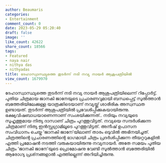 ```yaml
---
author: Beaumaris
categories:
- Entertainment
comment_count: 0
date: 2023-05-29 05:20:40
draft: false
image: ''
like_count: 42622
share_count: 18566
tags:
- Featured
- naya nair
- nithya das
- nithyadas
title: ദേഹാസ്വാസ്ഥ്യത്തെ തുടർന്ന് നടി നവ്യ നായർ ആശുപത്രിയിൽ
view_count: 1679970
---
```


ദേഹാസ്വാസ്ഥ്യത്തെ തുടർന്ന് നടി നവ്യ നായർ ആശുപത്രിയിലെന്ന് റിപ്പോർട്ട്. പുതിയ ചിത്രമായ ജാനകി ജാനേയുടെ പ്രചാരണവുമായി ബന്ധപ്പെട്ട് സുൽത്താൻ ബത്തേരിയിലേക്കുള്ള യാത്രക്കിടെയാണ് നവ്യയ്ക്ക് ശാരീരിക അസ്വസ്ഥത ഉണ്ടായത്. തുടർന്ന് ആശുപത്രിയിൽ പ്രവേശിപ്പിക്കുകയായിരുന്നു. ഭക്ഷ്യവിഷബാധയാണെന്നാണ് സംശയിക്കുന്നത്.. നടിയും നവ്യയുടെ സുഹൃത്തുമായ നിത്യ ദാസാണ് ചിത്രം പുറത്തുവിട്ടത്. നവ്യയെ സന്ദർശിക്കുന്ന ചിത്രമാണ് നിത്യ ഇൻസ്റ്റ​ഗ്രാമിലൂടെ പുറത്തുവിട്ടത്. അനീഷ് ഉപാസന സംവിധാനം ചെയ്ത ’ജാനകി ജാനേ’യിലാണ് താരം ഒടുവിൽ അഭിനയിച്ചത്. ചിത്രത്തിന്റെ പ്രചാരണത്തിന്റെ ഭാഗമായി ചിത്രം പ്രദർശിപ്പിക്കുന്ന തീയറ്ററുകളിൽ എത്തി പ്രമോഷൻ നടത്തി വരുകയായിരുന്നു നവ്യനായർ. അതേ സമയം പുതിയ ചിത്രം ‘ജാനകി ജാനേ’യുടെ പ്രൊമോഷനു വേണ്ടി സുൽത്താൻ ബത്തേരിയിൽ ആരോഗ്യ പ്രശ്‌നങ്ങളാൽ എത്തില്ലെന്ന് അറിയിച്ചിരുന്നു.